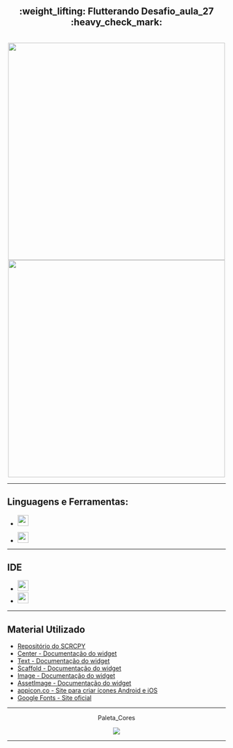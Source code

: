 <h2 align="center">
  :weight_lifting: Flutterando Desafio_aula_27 :heavy_check_mark: 
</h2>

<p align="center">
  <br>
  <img src="https://github.com/HenriqueJRodrigues/Curso_flutter_flutterando_desafio_27/blob/main/github-screenshots/Screenshot.jpg" height="500">
  <img src="https://github.com/HenriqueJRodrigues/Curso_flutter_flutterando_desafio_27/blob/main/github-screenshots/Screenshot02.jpg"  height="500">


<hr />

## **Linguagens e Ferramentas:**

- <code><img height="25" src="https://img.shields.io/badge/Flutter-02569B?style=for-the-badge&logo=flutter&logoColor=white"></code>

- <code><img height="25" src="https://img.shields.io/badge/Dart-0175C2?style=for-the-badge&logo=dart&logoColor=white"></code>

<hr />

## **IDE**

- <code><img height="25" src="https://img.shields.io/badge/Android_Studio-3DDC84?style=for-the-badge&logo=android-studio&logoColor=white"></code> 
- <code><img height="25" src="https://img.shields.io/badge/Visual_Studio_Code-0078D4?style=for-the-badge&logo=visual%20studio%20code&logoColor=white"></code>


<hr />


## **Material Utilizado**

* [Repositório do SCRCPY](https://github.com/Genymobile/scrcpy)
* [Center - Documentação do widget](https://api.flutter.dev/flutter/widgets/Center-class.html)
* [Text - Documentação do widget](https://api.flutter.dev/flutter/widgets/Text-class.html)
* [Scaffold - Documentação do widget](https://api.flutter.dev/flutter/material/Scaffold-class.html)
* [Image - Documentação do widget](https://api.flutter.dev/flutter/widgets/Image-class.html)
* [AssetImage - Documentação do widget](https://api.flutter.dev/flutter/painting/AssetImage-class.html)
* [appicon.co - Site para criar ícones Android e iOS](https://appicon.co)
* [Google Fonts - Site oficial](https://pub.dev/packages/google_fonts/install)


<hr />

<p align='center'>Paleta_Cores</p>
<p align='center'><img src="https://github.com/HenriqueJRodrigues/Curso_flutter_flutterando_desafio_27/blob/main/github-screenshots/paletaCores.PNG" /></p>

<hr />

